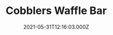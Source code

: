 ---
date: 2021-05-31T12:16:03.000Z
title: Cobblers Waffle Bar
latitude: 52.04468213901608
longitude: 0.9533968424119266
category: checkin
---
